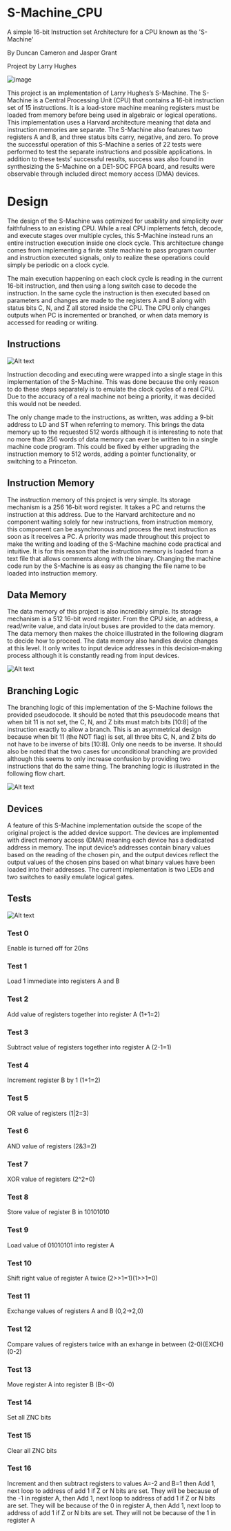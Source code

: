 # S-Machine_CPU
A simple 16-bit Instruction set Architecture for a CPU known as the 'S-Machine'

By Duncan Cameron and Jasper Grant

Project by Larry Hughes

![image](diagrams/SystemArchitectureRevised.drawio.png)

This project is an implementation of Larry Hughes’s S-Machine. The S-Machine is a Central Processing Unit (CPU) that contains a 16-bit instruction set of 15 instructions. It is a load-store machine meaning registers must be loaded from memory before being used in algebraic or logical operations. This implementation uses a Harvard architecture meaning that data and instruction memories are separate. The S-Machine also features two registers A and B, and three status bits carry, negative, and zero. To prove the successful operation of this S-Machine a series of 22 tests were performed to test the separate instructions and possible applications. In addition to these tests’ successful results, success was also found in synthesizing the S-Machine on a DE1-SOC FPGA board, and results were observable through included direct memory access (DMA) devices.

# Design
The design of the S-Machine was optimized for usability and simplicity over faithfulness to an existing CPU. While a real CPU implements fetch, decode, and execute stages over multiple cycles, this S-Machine instead runs an entire instruction execution inside one clock cycle. This architecture change comes from implementing a finite state machine to pass program counter and instruction executed signals, only to realize these operations could simply be periodic on a clock cycle.

The main execution happening on each clock cycle is reading in the current 16-bit instruction, and then using a long switch case to decode the instruction. In the same cycle the instruction is then executed based on parameters and changes are made to the registers A and B along with status bits C, N, and Z all stored inside the CPU. The CPU only changes outputs when PC is incremented or branched, or when data memory is accessed for reading or writing.
 
## Instructions
![Alt text](diagrams/SystemArchitectureRevised.drawio.png)

Instruction decoding and executing were wrapped into a single stage in this implementation of the S-Machine. This was done because the only reason to do these steps separately is to emulate the clock cycles of a real CPU. Due to the accuracy of a real machine not being a priority, it was decided this would not be needed.

 The only change made to the instructions, as written, was adding a 9-bit address to LD and ST when referring to memory. This brings the data memory up to the requested 512 words although it is interesting to note that no more than 256 words of data memory can ever be written to in a single machine code program. This could be fixed by either upgrading the instruction memory to 512 words, adding a pointer functionality, or switching to a Princeton.

## Instruction Memory
The instruction memory of this project is very simple. Its storage mechanism is a 256 16-bit word register. It takes a PC and returns the instruction at this address. Due to the Harvard architecture and no component waiting solely for new instructions, from instruction memory, this component can be asynchronous and process the next instruction as soon as it receives a PC. A priority was made throughout this project to make the writing and loading of the S-Machine machine code practical and intuitive. It is for this reason that the instruction memory is loaded from a text file that allows comments along with the binary. Changing the machine code run by the S-Machine is as easy as changing the file name to be loaded into instruction memory.
## Data Memory
The data memory of this project is also incredibly simple. Its storage mechanism is a 512 16-bit word register. From the CPU side, an address, a read/write value, and data in/out buses are provided to the data memory. The data memory then makes the choice illustrated in the following diagram to decide how to proceed. The data memory also handles device changes at this level. It only writes to input device addresses in this decision-making process although it is constantly reading from input devices.

 ![Alt text](diagrams/DataMemory.png)
 
## Branching Logic
The branching logic of this implementation of the S-Machine follows the provided pseudocode. It should be noted that this pseudocode means that when bit 11 is not set, the C, N, and Z bits must match bits [10:8] of the instruction exactly to allow a branch. This is an asymmetrical design because when bit 11 (the NOT flag) is set, all three bits C, N, and Z bits do not have to be inverse of bits [10:8]. Only one needs to be inverse. It should also be noted that the two cases for unconditional branching are provided although this seems to only increase confusion by providing two instructions that do the same thing. The branching logic is illustrated in the following flow chart.

 ![Alt text](diagrams/BRFlowdrawio.png)
## Devices
A feature of this S-Machine implementation outside the scope of the original project is the added device support. The devices are implemented with direct memory access (DMA) meaning each device has a dedicated address in memory. The input device’s addresses contain binary values based on the reading of the chosen pin, and the output devices reflect the output values of the chosen pins based on what binary values have been loaded into their addresses. The current implementation is two LEDs and two switches to easily emulate logical gates.
 


## Tests
![Alt text](results/S_Machine_Tests.png)
### Test 0
Enable is turned off for 20ns
### Test 1
Load 1 immediate into registers A and B
### Test 2
Add value of registers together into register A (1+1=2)
### Test 3
Subtract value of registers together into register A (2-1=1)
### Test 4
Increment register B by 1 (1+1=2)
### Test 5
OR value of registers (1|2=3)
### Test 6
AND value of registers (2&3=2)
### Test 7
XOR value of registers (2^2=0)
### Test 8
Store value of register B in 10101010
### Test 9
Load value of 01010101 into register A
### Test 10
Shift right value of register A twice (2>>1=1)(1>>1=0)
### Test 11
Exchange values of registers A and B (0,2->2,0)
### Test 12
Compare values of registers twice with an exhange in between (2-0)(EXCH)(0-2)
### Test 13
Move register A into register B (B<-0)
### Test 14
Set all ZNC bits
### Test 15
Clear all ZNC bits
### Test 16
Increment and then subtract registers to values A=-2 and B=1 then Add 1, next loop to address of add 1 if Z or N bits are set. They will be because of the -1 in register A, then Add 1, next loop to address of add 1 if Z or N bits are set. They will be because of the 0 in register A, then Add 1, next loop to address of add 1 if Z or N bits are set. They will not be because of the 1 in register A
